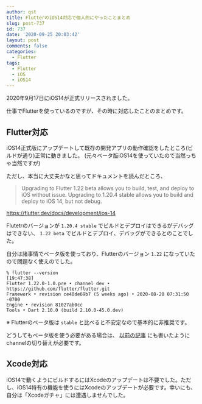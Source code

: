 ```yaml
---
author: qst
title: FlutterのiOS14対応で個人的にやったことまとめ
slug: post-737
id: 737
date: '2020-09-25 20:03:42'
layout: post
comments: false
categories:
  - Flutter
tags:
  - Flutter
  - iOS
  - iOS14
---
```


2020年9月17日にiOS14が正式リリースされました。

仕事でFlutterを使っているのですが、その時に対応したことのまとめです。

## Flutter対応

iOS14正式版にアップデートして既存の開発アプリの動作確認をしたところ(ビルドが通り)正常に動きました。
(元々ベータ版iOS14を使っていたので当然っちゃ当然ですが)

ただし、本当に大丈夫かなと思ってドキュメントを読んだところ、

> Upgrading to Flutter 1.22 beta allows you to build, test, and deploy to iOS without issue. Upgrading to 1.20.4 stable allows you to build and deploy to iOS 14, but not debug.

https://flutter.dev/docs/development/ios-14

Flutetrのバージョンが `1.20.4 stable` でビルドとデプロイはできるがデバッグはできない、 `1.22 beta` でビルドとデプロイ、デバッグができるとのことでした。

自分は諸事情でベータ版を使っており、Flutterのバージョン `1.22` になっていたので問題なく使えのでした。

```
% flutter --version                                                                                                                                               [19:47:38]
Flutter 1.22.0-1.0.pre • channel dev • https://github.com/flutter/flutter.git
Framework • revision ce40de69b7 (5 weeks ago) • 2020-08-20 07:31:50 -0700
Engine • revision 81027ab0cc
Tools • Dart 2.10.0 (build 2.10.0-45.0.dev)
```

※ Flutterのベータ版は `stable` と比べると不安定なので基本的に非推奨です。

どうしてもベータ版を使う必要がある場合は、 [以前の記事](https://qiita.com/qst_exe/items/b5cf125e44d4dd51335c#%E3%83%90%E3%83%BC%E3%82%B8%E3%83%A7%E3%83%B3%E7%A2%BA%E8%AA%8D%E3%81%A8%E3%82%A2%E3%83%83%E3%83%97%E3%83%87%E3%83%BC%E3%83%88) にも書いたようにchannelの切り替えが必要です。

## Xcode対応

iOS14で動くようにビルドするにはXcodeのアップデートは不要でした。ただし、iOS14特有の機能を使うにはXcodeのアップデートが必要です。幸いにも、自分は「Xcodeガチャ」には遭遇しませんでした。
